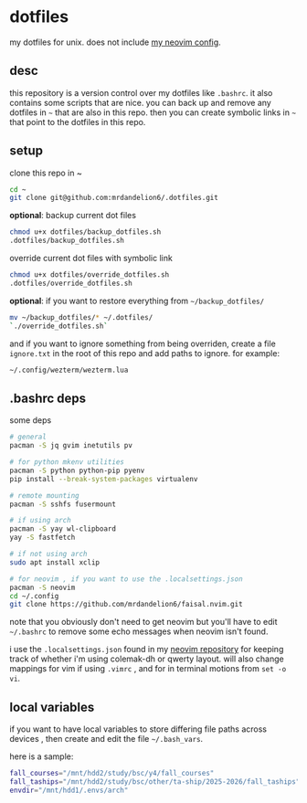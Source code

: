 # dotfiles

my dotfiles for unix. does not include [my neovim config](https://github.com/mrdandelion6/faisal.nvim).

## desc
this repository is a version control over my dotfiles like `.bashrc`. it also contains some scripts that are nice. you can back up and remove any dotfiles in `~` that are also in this repo. then you can create symbolic links in `~` that point to the dotfiles in this repo.

## setup
clone this repo in ~
```bash
cd ~
git clone git@github.com:mrdandelion6/.dotfiles.git
```

**optional**: backup current dot files
```bash
chmod u+x dotfiles/backup_dotfiles.sh
.dotfiles/backup_dotfiles.sh
```

override current dot files with symbolic link
```bash
chmod u+x dotfiles/override_dotfiles.sh
.dotfiles/override_dotfiles.sh
```

**optional**: if you want to restore everything from `~/backup_dotfiles/`
```bash
mv ~/backup_dotfiles/* ~/.dotfiles/
`./override_dotfiles.sh`
```

and if you want to ignore something from being overriden, create a file `ignore.txt` in the root of this repo and add paths to ignore. for example:
```bash
~/.config/wezterm/wezterm.lua
```

## .bashrc deps
some deps
```bash
# general
pacman -S jq gvim inetutils pv

# for python mkenv utilities
pacman -S python python-pip pyenv
pip install --break-system-packages virtualenv

# remote mounting
pacman -S sshfs fusermount

# if using arch
pacman -S yay wl-clipboard
yay -S fastfetch

# if not using arch
sudo apt install xclip

# for neovim , if you want to use the .localsettings.json
pacman -S neovim
cd ~/.config
git clone https://github.com/mrdandelion6/faisal.nvim.git
```
note that you obviously don't need to get neovim but you'll have to edit `~/.bashrc` to remove some echo messages when neovim isn't found.

i use the `.localsettings.json` found in my [neovim repository](https://github.com/mrdandelion6/faisal.nvim#) for keeping track of whether i'm using colemak-dh or qwerty layout. will also change mappings for vim if using `.vimrc` , and for in terminal motions from `set -o vi`.

## local variables
if you want to have local variables to store differing file paths across devices , then create and edit the file `~/.bash_vars`.

here is a sample:
```bash
fall_courses="/mnt/hdd2/study/bsc/y4/fall_courses"
fall_taships="/mnt/hdd2/study/bsc/other/ta-ship/2025-2026/fall_taships"
envdir="/mnt/hdd1/.envs/arch"
```
